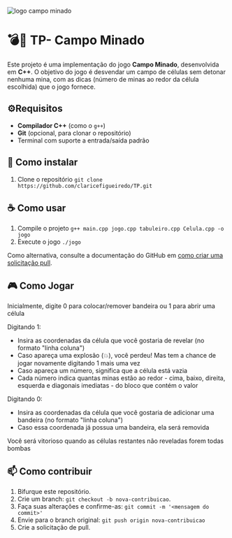 
![logo campo minado](https://github.com/user-attachments/assets/128655a4-f35f-46cf-a40a-5f6888518fb5)

# 💣🚩 TP- Campo Minado
Este projeto é uma implementação do jogo **Campo Minado**, desenvolvida em **C++**. O objetivo do jogo é desvendar um campo de células sem detonar nenhuma mina, com as dicas (número de minas ao redor da célula escolhida) que o jogo fornece.

## ⚙️Requisitos

- **Compilador C++** (como o `g++`)
- **Git** (opcional, para clonar o repositório)
- Terminal com suporte a entrada/saída padrão

## 🚀 Como instalar
1. Clone o repositório `git clone https://github.com/claricefigueiredo/TP.git`

## ☕ Como usar
1. Compile o projeto `g++ main.cpp jogo.cpp tabuleiro.cpp Celula.cpp -o jogo`
2. Execute o jogo `./jogo`

Como alternativa, consulte a documentação do GitHub em [como criar uma solicitação pull](https://help.github.com/en/github/collaborating-with-issues-and-pull-requests/creating-a-pull-request).

## 🎮 Como Jogar
Inicialmente, digite 0 para colocar/remover bandeira ou 1 para abrir uma célula

Digitando 1:
- Insira as coordenadas da célula que você gostaria de revelar (no formato "linha coluna")
- Caso apareça uma explosão (💥), você perdeu! Mas tem a chance de jogar novamente digitando 1 mais uma vez
- Caso apareça um número, significa que a célula está vazia
- Cada número indica quantas minas estão ao redor - cima, baixo, direita, esquerda e diagonais imediatas - do bloco que contém o valor
  
Digitando 0:
- Insira as coordenadas da célula que você gostaria de adicionar uma bandeira (no formato "linha coluna")
- Caso essa coordenada já possua uma bandeira, ela será removida
  
Você será vitorioso quando as células restantes não reveladas forem todas bombas

## 📫 Como contribuir
1. Bifurque este repositório.
2. Crie um branch: `git checkout -b nova-contribuicao`.
3. Faça suas alterações e confirme-as: `git commit -m '<mensagem do commit>'`
4. Envie para o branch original: `git push origin nova-contribuicao`
5. Crie a solicitação de pull.
